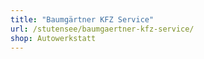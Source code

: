 ```yaml
---
title: "Baumgärtner KFZ Service"
url: /stutensee/baumgaertner-kfz-service/
shop: Autowerkstatt
---
```

